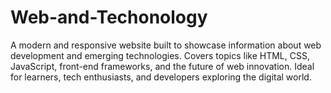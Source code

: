 # Web-and-Techonology
A modern and responsive website built to showcase information about web development and emerging technologies. Covers topics like HTML, CSS, JavaScript, front-end frameworks, and the future of web innovation. Ideal for learners, tech enthusiasts, and developers exploring the digital world.
